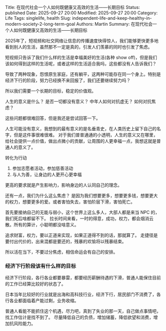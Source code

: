 Title: 在现代社会一个人如何既健康又高效的生活——长期目标
Status: published
Date: 2025-09-27 20:00
Modified: 2025-09-27 20:00
Category: Life
Tags: singlelife, health
Slug: independent-life-and-keep-healthy-in-modern-society-2-long-term-goal
Authors: Martin
Summary: 在现代社会一个人如何既健康又高效的生活——长期目标

2025年了，短视频和社交网络让信息的传播速度快得惊人，我们能够更快更多地看到别人的生活，虽然那不一定是真的，引发人们羡慕的同时也引发了焦虑。

短视频只告诉了我们什么样的生活是幸福美好的生活(各种 show off)，但是我们该如何得到这样的生活呢，或者这样的生活适合我吗，这些都没有人告诉我们？

导致了两种现象，怨恨原生家庭，还有躺平，这两种可能存在同一个身上。特别是经济下行的阶段，努力已经换不来回报了，我们还要继续努力吗？

所以我们需要一个长期的目标，稳定的价值观。

人生的意义是什么？ 是否一切都没有意义？ 中年人如何对抗虚无？ 如何对抗焦虑？

这些问题都很难回答，但是我还是尝试回答一下。

人生可能没有意义，我想到的最有意义的是名垂青史，在人类历史上留下自己的名字，但是这件事很难很难。
对于我们普普通通的小透明，人生的意义又在哪里，给社会提供一点价值，做出点微小的贡献，让周围的人更幸福一点，我想这就是普通人的意义了。

转化为行动

1. 参加志愿者活动，参加慈善活动
2. 与人为善，让身边的人更开心更幸福

更高的要求就是产生影响力，影响身边的人认同自己的理念。

还有一点，我们为什么这么焦虑？
是因为我们想要更多，想要更多钱，想要更大的权力，想要更多的爱。或者害怕失去，害怕阶层下滑，害怕死亡。

首先要接纳自己的无能与弱小，这个世界上这么多人，大部人都是来当 NPC 的，我们死后啥都留不下。
拉长时间来看，一时的得意，成功，权力，都会烟消云散。所有的算计，小聪明都没啥意义。

追求财富，权力，要以正道来实现，如果正道得不到的话，那就算了。
走捷径是要付出代价的，出来混都是要还的，残暴的欢愉将以残暴结束。

所以活在当下，不要过分焦虑，相信命运会有自己的安排。

### 经济下行阶段该有什么样的目标

经济下行阶段，各行各业都要暴雷，都要经历薪酬待遇的下滑，普通人能保住目前的工作已经算比较好的状态了。

日本当年比较好的行业就是出海和高科技行业，经济下行，居民部门不消费了，各行各业都面临着产能过剩，业务收缩。

普通人看能不能抓住这个机遇，尽力吧，真到了失业的那一天，自己做点事情吧，找工作估计是找不到了。
尽量降低自己的负债，增加储蓄，降低欲望和消费，增加抗风险能力。
